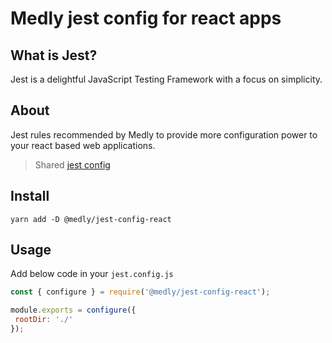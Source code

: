 # Medly jest config for react apps

## What is Jest?

Jest is a delightful JavaScript Testing Framework with a focus on simplicity.

## About

Jest rules recommended by Medly to provide more configuration power to your react based web applications.

> Shared [jest config](https://jestjs.io/docs/configuration)

## Install

```shell
yarn add -D @medly/jest-config-react
```

## Usage

Add below code in your `jest.config.js`

```js
const { configure } = require('@medly/jest-config-react');

module.exports = configure({
 rootDir: './'
});
```
